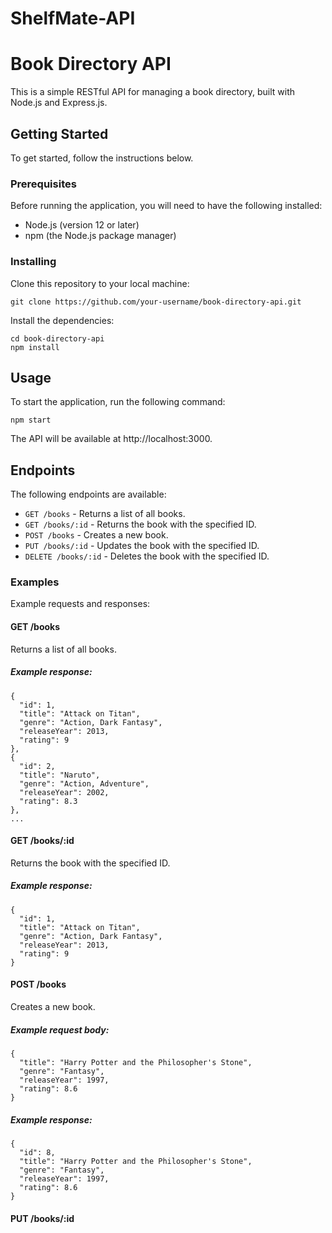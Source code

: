 # ShelfMate-API
<h1>Book Directory API</h1>
<p>This is a simple RESTful API for managing a book directory, built with Node.js and Express.js.</p>

<h2>Getting Started</h2>
<p>To get started, follow the instructions below.</p>

<h3>Prerequisites</h3>
<p>Before running the application, you will need to have the following installed:</p>

<ul>
  <li>Node.js (version 12 or later)</li>
  <li>npm (the Node.js package manager)</li>
</ul>

<h3>Installing</h3>
<p>Clone this repository to your local machine:</p>

<pre><code>git clone https://github.com/your-username/book-directory-api.git</code></pre>

<p>Install the dependencies:</p>

<pre><code>cd book-directory-api
npm install</code></pre>

<h2>Usage</h2>
<p>To start the application, run the following command:</p>

<pre><code>npm start</code></pre>

<p>The API will be available at http://localhost:3000.</p>

<h2>Endpoints</h2>
<p>The following endpoints are available:</p>

<ul>
  <li><code>GET /books</code> - Returns a list of all books.</li>
  <li><code>GET /books/:id</code> - Returns the book with the specified ID.</li>
  <li><code>POST /books</code> - Creates a new book.</li>
  <li><code>PUT /books/:id</code> - Updates the book with the specified ID.</li>
  <li><code>DELETE /books/:id</code> - Deletes the book with the specified ID.</li>
</ul>

<h3>Examples</h3>
<p>Example requests and responses:</p>

<h4>GET /books</h4>
<p>Returns a list of all books.</p>

<h5>Example response:</h5>

<pre><code>{
  "id": 1,
  "title": "Attack on Titan",
  "genre": "Action, Dark Fantasy",
  "releaseYear": 2013,
  "rating": 9
},
{
  "id": 2,
  "title": "Naruto",
  "genre": "Action, Adventure",
  "releaseYear": 2002,
  "rating": 8.3
},
...
</code></pre>

<h4>GET /books/:id</h4>
<p>Returns the book with the specified ID.</p>

<h5>Example response:</h5>

<pre><code>{
  "id": 1,
  "title": "Attack on Titan",
  "genre": "Action, Dark Fantasy",
  "releaseYear": 2013,
  "rating": 9
}</code></pre>

<h4>POST /books</h4>
<p>Creates a new book.</p>

<h5>Example request body:</h5>

<pre><code>{
  "title": "Harry Potter and the Philosopher's Stone",
  "genre": "Fantasy",
  "releaseYear": 1997,
  "rating": 8.6
}</code></pre>

<h5>Example response:</h5>

<pre><code>{
  "id": 8,
  "title": "Harry Potter and the Philosopher's Stone",
  "genre": "Fantasy",
  "releaseYear": 1997,
  "rating": 8.6
}</code></pre>

<h4>PUT /books/:id</h4>









